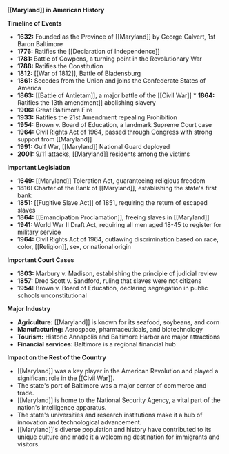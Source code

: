 **[[Maryland]] in American History**

**Timeline of Events**

* **1632:** Founded as the Province of [[Maryland]] by George Calvert, 1st Baron Baltimore
* **1776:** Ratifies the [[Declaration of Independence]]
* **1781:** Battle of Cowpens, a turning point in the Revolutionary War
* **1788:** Ratifies the Constitution
* **1812:** [[War of 1812]], Battle of Bladensburg
* **1861:** Secedes from the Union and joins the Confederate States of America
* **1863:** [[Battle of Antietam]], a major battle of the [[Civil War]] * **1864:** Ratifies the 13th amendment]] abolishing slavery
* **1906:** Great Baltimore Fire
* **1933:** Ratifies the 21st Amendment repealing Prohibition
* **1954:** Brown v. Board of Education, a landmark Supreme Court case
* **1964:** Civil Rights Act of 1964, passed through Congress with strong support from [[Maryland]]
* **1991:** Gulf War, [[Maryland]] National Guard deployed
* **2001:** 9/11 attacks, [[Maryland]] residents among the victims

**Important Legislation**

* **1649:** [[Maryland]] Toleration Act, guaranteeing religious freedom
* **1816:** Charter of the Bank of [[Maryland]], establishing the state's first bank
* **1851:** [[Fugitive Slave Act]] of 1851, requiring the return of escaped slaves
* **1864:** [[Emancipation Proclamation]], freeing slaves in [[Maryland]]
* **1941:** World War II Draft Act, requiring all men aged 18-45 to register for military service
* **1964:** Civil Rights Act of 1964, outlawing discrimination based on race, color, [[Religion]], sex, or national origin

**Important Court Cases**

* **1803:** Marbury v. Madison, establishing the principle of judicial review
* **1857:** Dred Scott v. Sandford, ruling that slaves were not citizens
* **1954:** Brown v. Board of Education, declaring segregation in public schools unconstitutional

**Major Industry**

* **Agriculture:** [[Maryland]] is known for its seafood, soybeans, and corn
* **Manufacturing:** Aerospace, pharmaceuticals, and biotechnology
* **Tourism:** Historic Annapolis and Baltimore Harbor are major attractions
* **Financial services:** Baltimore is a regional financial hub

**Impact on the Rest of the Country**

* [[Maryland]] was a key player in the American Revolution and played a significant role in the [[Civil War]].
* The state's port of Baltimore was a major center of commerce and trade.
* [[Maryland]] is home to the National Security Agency, a vital part of the nation's intelligence apparatus.
* The state's universities and research institutions make it a hub of innovation and technological advancement.
* [[Maryland]]'s diverse population and history have contributed to its unique culture and made it a welcoming destination for immigrants and visitors.